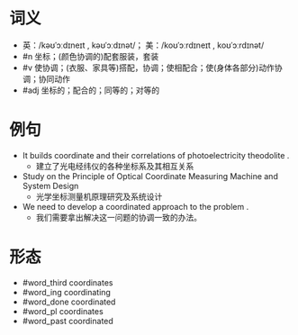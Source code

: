 # 词义
- 英：/kəʊˈɔːdɪneɪt , kəʊˈɔːdɪnət/； 美：/koʊˈɔːrdɪneɪt , koʊˈɔːrdɪnət/
- #n 坐标；(颜色协调的)配套服装，套装
- #v 使协调；(衣服、家具等)搭配，协调；使相配合；使(身体各部分)动作协调；协同动作
- #adj 坐标的；配合的；同等的；对等的
# 例句
- It builds coordinate and their correlations of photoelectricity theodolite .
	- 建立了光电经纬仪的各种坐标系及其相互关系
- Study on the Principle of Optical Coordinate Measuring Machine and System Design
	- 光学坐标测量机原理研究及系统设计
- We need to develop a coordinated approach to the problem .
	- 我们需要拿出解决这一问题的协调一致的办法。
# 形态
- #word_third coordinates
- #word_ing coordinating
- #word_done coordinated
- #word_pl coordinates
- #word_past coordinated
